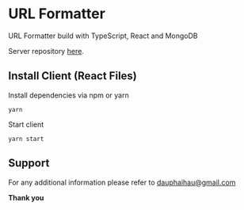 # <h1>URL Formatter</h1>

URL Formatter build with TypeScript, React and MongoDB

<p>Server repository <a href="https://github.com/dauphaihau/url-formatter-server">here</a>. </p>

## Install Client (React Files)

Install dependencies via npm or yarn
```shell
yarn
```

Start client
```shell
yarn start
```
## Support

For any additional information please refer to dauphaihau@gmail.com

**Thank you**